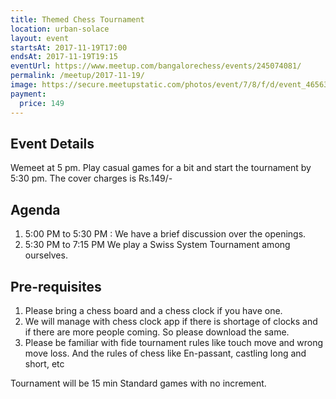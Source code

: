 ```yaml
---
title: Themed Chess Tournament
location: urban-solace
layout: event
startsAt: 2017-11-19T17:00
endsAt: 2017-11-19T19:15
eventUrl: https://www.meetup.com/bangalorechess/events/245074081/
permalink: /meetup/2017-11-19/
image: https://secure.meetupstatic.com/photos/event/7/8/f/d/event_465630973.jpeg
payment:
  price: 149
---
```

## Event Details
Wemeet at 5 pm. Play casual games for a bit and start the tournament by 5:30 pm. The cover charges is Rs.149/-

## Agenda
1. 5:00 PM to 5:30 PM : We have a brief discussion over the openings.
1. 5:30 PM to 7:15 PM We play a Swiss System Tournament among ourselves.

## Pre-requisites
1. Please bring a chess board and a chess clock if you have one.
1. We will manage with chess clock app if there is shortage of clocks and if there are more people coming. So please download the same.
1. Please be familiar with fide tournament rules like touch move and wrong move loss. And the rules of chess like En-passant, castling long and short, etc

Tournament will be 15 min Standard games with no increment.